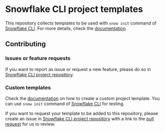 # Snowflake CLI project templates

This repository collects templates to be used with `snow init` command of
[Snowflake CLI](https://github.com/snowflakedb/snowflake-cli).
For more details, check the
[documentation](https://docs.snowflake.com/en/developer-guide/snowflake-cli-v2/bootstrap-project/bootstrap).

## Contributing

### Issues or feature requests
If you want to report as issue or request a new feature, please do so in
[Snowflake CLI project repository](https://github.com/snowflakedb/snowflake-cli/issues).

### Custom templates
Check the
[documentation](https://docs.snowflake.com/en/developer-guide/snowflake-cli-v2/bootstrap-project/bootstrap#label-cli-project-templating-custom-templates)
on how to create a custom project template. You can use `snow init` command of
[Snowflake CLI](https://github.com/snowflakedb/snowflake-cli) for testing.

If you want to request your template to be added to this repository, please
create an issue in [Snowflake CLI project repository](https://github.com/snowflakedb/snowflake-cli/issues) with a link to
the [pull request](https://github.com/snowflakedb/snowflake-cli-templates/pulls)
for us to review.
